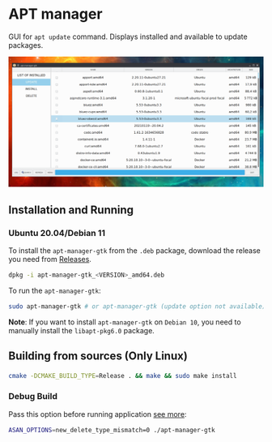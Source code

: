 # APT manager

GUI for `apt update` command. Displays installed and available to update packages.

![apt-manager-gtk](https://github.com/Chukak/apt-manager-gtk/blob/main/apt-manager-gtk.png)


## Installation and Running

### Ubuntu 20.04/Debian 11

To install the `apt-manager-gtk` from the `.deb` package, download the release you need from [Releases](https://github.com/Chukak/apt-manager-gtk/releases).
```bash
dpkg -i apt-manager-gtk_<VERSION>_amd64.deb
```

To run the `apt-manager-gtk`:
```bash
sudo apt-manager-gtk # or apt-manager-gtk (update option not available)
```

<b>Note</b>: If you want to install `apt-manager-gtk` on `Debian 10`, you need to manually install the `libapt-pkg6.0` package.

## Building from sources (Only Linux)

```bash
cmake -DCMAKE_BUILD_TYPE=Release . && make && sudo make install
```

### Debug Build

Pass this option before running application [see more](https://gitlab.gnome.org/GNOME/gtkmm/-/issues/65): 
```bash
ASAN_OPTIONS=new_delete_type_mismatch=0 ./apt-manager-gtk
```

